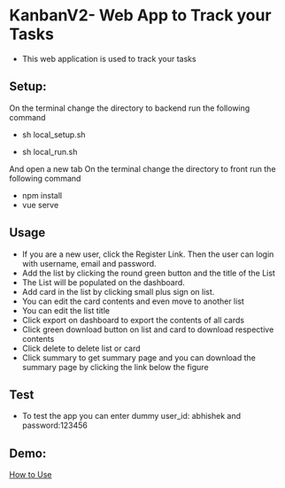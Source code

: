 # KanbanV2- Web App to Track your Tasks

- This web application is used to track your tasks

## Setup:

On the terminal change the directory to backend run the following command

- sh local_setup.sh

- sh local_run.sh

And open a new tab On the terminal change the directory to front run the following command

- npm install
- vue serve

## Usage

- If you are a new user, click the Register Link. Then the user can login with username, email and password.
- Add the list by clicking the round green button and the title of the List
- The List will be populated on the dashboard.
- Add card in the list by clicking small plus sign on list.
- You can edit the card contents and even move to another list
- You can edit the list title
- Click export on dashboard to export the contents of all cards
- Click green download button on list and card to download respective contents
- Click delete to delete list or card
- Click summary to get summary page and you can download the summary page by clicking the link below the figure

## Test

- To test the app you can enter dummy user_id: abhishek and password:123456

## Demo:

[How to Use](https://drive.google.com/file/d/1UopW_sdrR2h4UQaMl54eoLqLJLINqVuE/view?usp=sharing)
